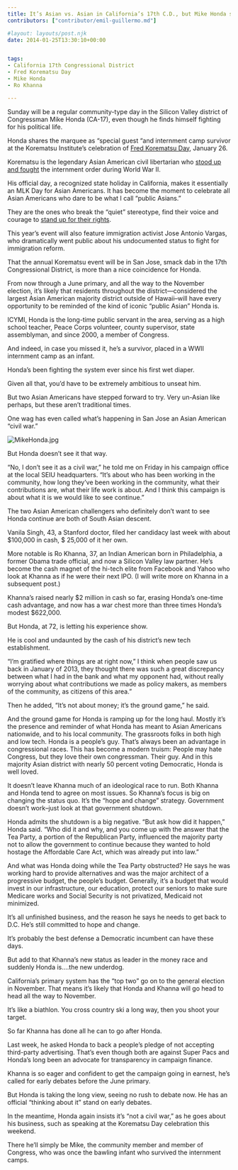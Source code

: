 ```yaml
---
title: It’s Asian vs. Asian in California’s 17th C.D., but Mike Honda says “it’s not a civil war”
contributors: ["contributor/emil-guillermo.md"]

#layout: layouts/post.njk
date: 2014-01-25T13:30:10+00:00


tags:
- California 17th Congressional District
- Fred Korematsu Day
- Mike Honda
- Ro Khanna

---
```


Sunday will be a regular community-type day in the Silicon Valley district of Congressman Mike Honda (CA-17), even though he finds himself fighting for his political life.

Honda shares the marquee as “special guest “and internment camp survivor at the Korematsu Institute’s celebration of [Fred Korematsu Day](https://korematsuinstitute.org/), January 26.

Korematsu is the legendary Asian American civil libertarian who [stood up and fought](/blog/why-we-all-must-remember-fred-t-korematsu/) the internment order during World War II.

His official day, a recognized state holiday in California, makes it essentially an MLK Day for Asian Americans. It has become the moment to celebrate all Asian Americans who dare to be what I call “public Asians.”

They are the ones who break the “quiet” stereotype, find their voice and courage to [stand up for their rights](/blog/fred-t-korematsu-day-2013-imagining-an-asian-americas-civil-rights-hall-of-fame/).

This year’s event will also feature immigration activist Jose Antonio Vargas, who dramatically went public about his undocumented status to fight for immigration reform.

That the annual Korematsu event will be in San Jose, smack dab in the 17th Congressional District, is more than a nice coincidence for Honda.

From now through a June primary, and all the way to the November election, it’s likely that residents throughout the district—considered the largest Asian American majority district outside of Hawaii–will have every opportunity to be reminded of the kind of iconic “public Asian” Honda is.

ICYMI, Honda is the long-time public servant in the area, serving as a high school teacher, Peace Corps volunteer, county supervisor, state assemblyman, and since 2000, a member of Congress.

And indeed, in case you missed it, he’s a survivor, placed in a WWII internment camp as an infant.

Honda’s been fighting the system ever since his first wet diaper.

Given all that, you’d have to be extremely ambitious to unseat him.

But two Asian Americans have stepped forward to try. Very un-Asian like perhaps, but these aren’t traditional times.

One wag has even called what’s happening in San Jose an Asian American “civil war.”

![MikeHonda.jpg](/uploads/MikeHonda.jpg)

But Honda doesn’t see it that way.

“No, I don’t see it as a civil war,” he told me on Friday in his campaign office at the local SEIU headquarters. “It’s about who has been working in the community, how long they’ve been working in the community, what their contributions are, what their life work is about. And I think this campaign is about what it is we would like to see continue.”

The two Asian American challengers who definitely don’t want to see Honda continue are both of South Asian descent.

Vanila Singh, 43, a Stanford doctor, filed her candidacy last week with about $100,000 in cash, $ 25,000 of it her own.

More notable is Ro Khanna, 37, an Indian American born in Philadelphia, a former Obama trade official, and now a Silicon Valley law partner. He’s become the cash magnet of the hi-tech elite from Facebook and Yahoo who look at Khanna as if he were their next IPO. (I will write more on Khanna in a subsequent post.)

Khanna’s raised nearly $2 million in cash so far, erasing Honda’s one-time cash advantage, and now has a war chest more than three times Honda’s modest $622,000.

But Honda, at 72, is letting his experience show.

He is cool and undaunted by the cash of his district’s new tech establishment.

“I’m gratified where things are at right now,” I think when people saw us back in January of 2013, they thought there was such a great discrepancy between what I had in the bank and what my opponent had, without really worrying about what contributions we made as policy makers, as members of the community, as citizens of this area.”

Then he added, “It’s not about money; it’s the ground game,” he said.

And the ground game for Honda is ramping up for the long haul. Mostly it’s the presence and reminder of what Honda has meant to Asian Americans nationwide, and to his local community. The grassroots folks in both high and low tech. Honda is a people’s guy. That’s always been an advantage in congressional races. This has become a modern truism: People may hate Congress, but they love their own congressman. Their guy. And in this majority Asian district with nearly 50 percent voting Democratic, Honda is well loved.

It doesn’t leave Khanna much of an ideological race to run. Both Khanna and Honda tend to agree on most issues. So Khanna’s focus is big on changing the status quo. It’s the “hope and change” strategy. Government doesn’t work–just look at that government shutdown.

Honda admits the shutdown is a big negative. “But ask how did it happen,” Honda said. “Who did it and why, and you come up with the answer that the Tea Party, a portion of the Republican Party, influenced the majority party not to allow the government to continue because they wanted to hold hostage the Affordable Care Act, which was already put into law.”

And what was Honda doing while the Tea Party obstructed?  He says he was working hard to provide alternatives and was the major architect of a progressive budget, the people’s budget.   Generally, it’s a budget that would invest in our infrastructure, our education, protect our seniors to make sure Medicare works and Social Security is not privatized, Medicaid not minimized.

It’s all unfinished business, and the reason he says he needs to get back to D.C. He’s still committed to hope and change.

It’s probably the best defense a Democratic incumbent can have these days.

But add to that Khanna’s new status as leader in the money race and suddenly Honda is….the new underdog.

California’s primary system has the “top two” go on to the general election in November. That means it’s likely that Honda and Khanna will go head to head all the way to November.

It’s like a biathlon. You cross country ski a long way, then you shoot your target.

So far Khanna has done all he can to go after Honda.

Last week, he asked Honda to back a people’s pledge of not accepting third-party advertising. That’s even though both are against Super Pacs and Honda’s long been an advocate for transparency in campaign finance.

Khanna is so eager and confident to get the campaign going in earnest, he’s called for early debates before the June primary.

But Honda is taking the long view, seeing no rush to debate now. He has an official “thinking about it” stand on early debates.

In the meantime, Honda again insists it’s “not a civil war,” as he goes about his business, such as speaking at the Korematsu Day celebration this weekend.

There he’ll simply be Mike, the community member and member of Congress, who was once the bawling infant who survived the internment camps.
